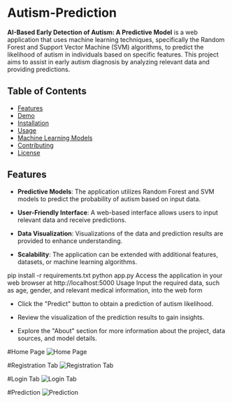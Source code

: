 # Autism-Prediction

**AI-Based Early Detection of Autism: A Predictive Model** is a web application that uses machine learning 
techniques, specifically the Random Forest and Support Vector Machine (SVM) algorithms, to predict the likelihood of 
autism in individuals based on specific features. This project aims to assist in early autism diagnosis by analyzing 
relevant data and providing predictions.

## Table of Contents

- [Features](#features)
- [Demo](#demo)
- [Installation](#installation)
- [Usage](#usage)
- [Machine Learning Models](#machine-learning-models)
- [Contributing](#contributing)
- [License](#license)

## Features

- **Predictive Models**: The application utilizes Random Forest and SVM models to predict the probability of autism
  based on input data.

- **User-Friendly Interface**: A web-based interface allows users to input relevant data and receive predictions.

- **Data Visualization**: Visualizations of the data and prediction results are provided to enhance understanding.

- **Scalability**: The application can be extended with additional features, datasets, or machine learning algorithms.

pip install -r requirements.txt
python app.py
Access the application in your web browser at http://localhost:5000
Usage
Input the required data, such as age, gender, and relevant medical information, into the web form

- Click the "Predict" button to obtain a prediction of autism likelihood.

- Review the visualization of the prediction results to gain insights.

- Explore the "About" section for more information about the project, data sources, and model details.

#Home Page
![Home Page](https://github.com/AllenJeriel/Autism-Prediction/assets/116484636/9ffe020c-11e0-4222-a8ae-b2649d338153)

#Registration Tab
![Registration Tab](https://github.com/AllenJeriel/Autism-Prediction/assets/116484636/7a06c0cf-880d-4103-b7fa-e636329693c0)

#Login Tab
![Login Tab](https://github.com/AllenJeriel/Autism-Prediction/assets/116484636/28678a17-979e-49a4-8d59-ec68b6991259)

#Prediction
![Prediction](https://github.com/AllenJeriel/Autism-Prediction/assets/116484636/0ab75d9d-4f58-4313-b290-06f20fd7e8f0)
